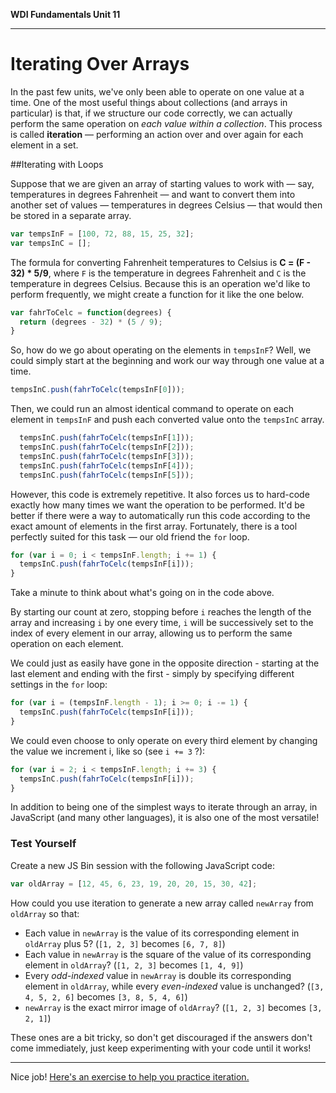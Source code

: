 **WDI Fundamentals Unit 11**

---

# Iterating Over Arrays

In the past few units, we've only been able to operate on one value at a time. One of the most useful things about collections (and arrays in particular) is that, if we structure our code correctly, we can actually perform the same operation on *each value within a collection*. This process is called **iteration** — performing an action over and over again for each element in a set.

##Iterating with Loops

Suppose that we are given an array of starting values to work with — say, temperatures in degrees Fahrenheit — and want to convert them into another set of values — temperatures in degrees Celsius — that would then be stored in a separate array.

```javascript
var tempsInF = [100, 72, 88, 15, 25, 32];
var tempsInC = [];
```

The formula for converting Fahrenheit temperatures to Celsius is **C = (F - 32) * 5/9**, where `F` is the temperature in degrees Fahrenheit and `C` is the temperature in degrees Celsius. Because this is an operation we'd like to perform frequently, we might create a function for it like the one below.

```javascript
var fahrToCelc = function(degrees) {
  return (degrees - 32) * (5 / 9);
}
```

So, how do we go about operating on the elements in `tempsInF`? Well, we could simply start at the beginning and work our way through one value at a time.

```javascript
tempsInC.push(fahrToCelc(tempsInF[0]));
```

Then, we could run an almost identical command to operate on each element in `tempsInF` and push each converted value onto the `tempsInC` array.

```javascript
  tempsInC.push(fahrToCelc(tempsInF[1]));
  tempsInC.push(fahrToCelc(tempsInF[2]));
  tempsInC.push(fahrToCelc(tempsInF[3]));
  tempsInC.push(fahrToCelc(tempsInF[4]));
  tempsInC.push(fahrToCelc(tempsInF[5]));
```

However, this code is extremely repetitive. It also forces us to hard-code exactly how many times we want the operation to be performed. It'd be better if there were a way to automatically run this code according to the exact amount of elements in the first array. Fortunately, there is a tool perfectly suited for this task — our old friend the `for` loop.

```javascript
for (var i = 0; i < tempsInF.length; i += 1) {
  tempsInC.push(fahrToCelc(tempsInF[i]));
}
```

Take a minute to think about what's going on in the code above.

By starting our count at zero, stopping before `i` reaches the length of the array and increasing `i` by one every time, `i` will be successively set to the index of every element in our array, allowing us to perform the same operation on each element.

We could just as easily have gone in the opposite direction - starting at the last element and ending with the first - simply by specifying different settings in the `for` loop:

```javascript
for (var i = (tempsInF.length - 1); i >= 0; i -= 1) {
  tempsInC.push(fahrToCelc(tempsInF[i]));
}
```

We could even choose to only operate on every third element by changing the value we increment i, like so (see `i += 3` ?):

```javascript
for (var i = 2; i < tempsInF.length; i += 3) {
  tempsInC.push(fahrToCelc(tempsInF[i]));
}
```

In addition to being one of the simplest ways to iterate through an array, in JavaScript (and many other languages), it is also one of the most versatile!

### Test Yourself

Create a new JS Bin session with the following JavaScript code:

```javascript
var oldArray = [12, 45, 6, 23, 19, 20, 20, 15, 30, 42];
```

How could you use iteration to generate a new array called `newArray` from `oldArray` so that:
* Each value in `newArray` is the value of its corresponding element in `oldArray` plus 5? (`[1, 2, 3]` becomes `[6, 7, 8]`)
* Each value in `newArray` is the square of the value of its corresponding element in `oldArray`? (`[1, 2, 3]` becomes `[1, 4, 9]`)
* Every *odd-indexed* value in `newArray` is double its corresponding element in `oldArray`, while every *even-indexed* value is unchanged? (`[3, 4, 5, 2, 6]` becomes `[3, 8, 5, 4, 6]`)
* `newArray` is the exact mirror image of `oldArray`? (`[1, 2, 3]` becomes `[3, 2, 1]`)

These ones are a bit tricky, so don't get discouraged if the answers don't come immediately, just keep experimenting with your code until it works!

---

Nice job! [Here's an exercise to help you practice iteration.](07_exercise.md)
